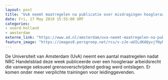 ```yaml
---
layout: post
title: "UvA neemt maatregelen na publicatie over misdragingen hoogleraar"
date: Fri, 17 May 2019 15:55:00 GMT
categories: 
- noord-holland 
- amsterdam 
externe_link: "https://www.ad.nl/amsterdam/uva-neemt-maatregelen-na-publicatie-over-misdragingen-hoogleraar~aae8bb4a/"
feature_image: "https://images0.persgroep.net/rcs/v-zJe-wUILdKAQyvjfNyMMseb2s/diocontent/148441321/_fitwidth/400/?appId=21791a8992982cd8da851550a453bd7f&quality=0.7"
---
```


De Universiteit van Amsterdam (UvA) neemt een aantal maatregelen nadat NRC Handelsblad deze week publiceerde over een hoogleraar arbeidsrecht die vanwege seksueel grensoverschrijdend gedrag werd ontslagen. Er komen onder meer verplichte trainingen voor leidinggevenden.
